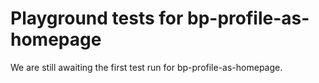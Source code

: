 # Playground tests for bp-profile-as-homepage
We are still awaiting the first test run for bp-profile-as-homepage.
